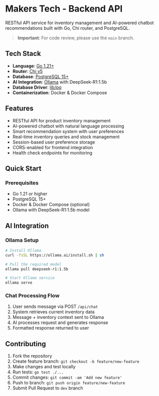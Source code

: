 # Makers Tech - Backend API

RESTful API service for inventory management and AI-powered chatbot recommendations built with Go, Chi router, and PostgreSQL.

> **Important**: For code review, please use the `main` branch.

## Tech Stack

- **Language**: [Go 1.21+](https://golang.org/)
- **Router**: [Chi v5](https://github.com/go-chi/chi)
- **Database**: [PostgreSQL 15+](https://www.postgresql.org/)
- **AI Integration**: [Ollama](https://ollama.ai/) with DeepSeek-R1:1.5b
- **Database Driver**: [lib/pq](https://github.com/lib/pq)
- **Containerization**: Docker & Docker Compose

## Features

- RESTful API for product inventory management
- AI-powered chatbot with natural language processing
- Smart recommendation system with user preferences
- Real-time inventory queries and stock management
- Session-based user preference storage
- CORS-enabled for frontend integration
- Health check endpoints for monitoring

## Quick Start

### Prerequisites

- Go 1.21 or higher
- PostgreSQL 15+
- Docker & Docker Compose (optional)
- Ollama with DeepSeek-R1:1.5b model

## AI Integration

### Ollama Setup

```bash
# Install Ollama
curl -fsSL https://ollama.ai/install.sh | sh

# Pull the required model
ollama pull deepseek-r1:1.5b

# Start Ollama service
ollama serve
```

### Chat Processing Flow

1. User sends message via POST `/api/chat`
2. System retrieves current inventory data
3. Message + inventory context sent to Ollama
4. AI processes request and generates response
5. Formatted response returned to user

## Contributing

1. Fork the repository
2. Create feature branch: `git checkout -b feature/new-feature`
3. Make changes and test locally
4. Run tests: `go test ./...`
5. Commit changes: `git commit -am 'Add new feature'`
6. Push to branch: `git push origin feature/new-feature`
7. Submit Pull Request to `dev` branch
